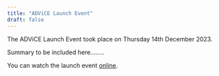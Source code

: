 ```yaml
---
title: "ADViCE Launch Event"
draft: false
---
```

The ADViCE Launch Event took place on Thursday 14th December 2023. 

Summary to be included here........

You can watch the launch event [online](https://www.youtube.com/watch?v=AqzKEXqrUb0). 
